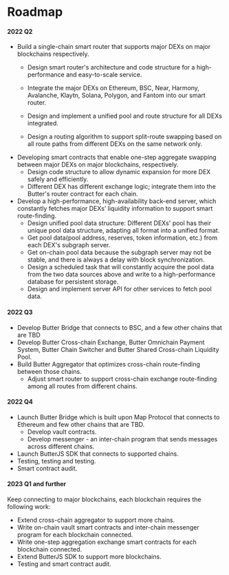 # Roadmap
#### 2022 Q2

- Build a single-chain smart router that supports major DEXs on major blockchains respectively.
  - Design smart router's architecture and code structure for a high-performance and easy-to-scale service.
  - Integrate the major DEXs on Ethereum, BSC, Near, Harmony, Avalanche, Klaytn, Solana, Polygon, and Fantom into our smart router.

  - Design and implement a unified pool and route structure for all DEXs integrated.
  - Design a routing algorithm to support split-route swapping based on all route paths from different DEXs on the same network only.
- Developing smart contracts that enable one-step aggregate swapping between major DEXs on major blockchains, respectively.
  - Design code structure to allow dynamic expansion for more DEX safely and efficiently.
  - Different DEX has different exchange logic; integrate them into the Butter's router contract for each chain.
- Develop a high-performance, high-availability back-end server, which constantly fetches major DEXs’ liquidity information to support smart route-finding.  
  - Design unified pool data structure: Different DEXs' pool has their unique pool data structure, adapting all format into a unified format.
  - Get pool data(pool address, reserves, token information, etc.) from each DEX's subgraph server.
  - Get on-chain pool data because the subgraph server may not be stable, and there is always a delay with block synchronization.
  - Design a scheduled task that will constantly acquire the pool data from the two data sources above and write to a high-performance database for persistent storage. 
  - Design and implement server API for other services to fetch pool data.

#### 2022 Q3

- Develop Butter Bridge that connects to BSC, and a few other chains that are TBD
- Develop Butter Cross-chain Exchange, Butter Omnichain Payment System, Butter Chain Switcher and Butter Shared Cross-chain Liquidity Pool.
- Build Butter Aggregator that optimizes cross-chain route-finding between those chains.
  - Adjust smart router to support cross-chain exchange route-finding among all routes from different chains. 

#### 2022 Q4

- Launch Butter Bridge which is built upon Map Protocol that connects to Ethereum and few other chains that are TBD.
  - Develop vault contracts.
  - Develop messenger - an inter-chain program that sends messages across different chains.
- Launch ButterJS SDK that connects to supported chains.
- Testing, testing and testing.
- Smart contract audit.


#### 2023 Q1 and further
Keep connecting to major blockchains, each blockchain requires the following work:
- Extend cross-chain aggregator to support more chains.
- Write on-chain vault smart contracts and inter-chain messenger program for each blockchain connected.
- Write one-step aggregation exchange smart contracts for each blockchain connected.
- Extend ButterJS SDK to support more blockchains.
- Testing and smart contract audit.
